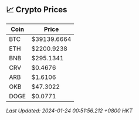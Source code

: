 ## 📈 Crypto Prices

| Coin | Price |
| ---- | ----- |
| BTC | $39139.6664 |
| ETH | $2200.9238 |
| BNB | $295.1341 |
| CRV | $0.4676 |
| ARB | $1.6106 |
| OKB | $47.3022 |
| DOGE | $0.0771 |

_Last Updated: 2024-01-24 00:51:56.212 +0800 HKT_